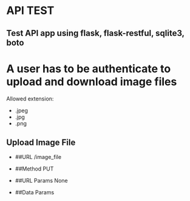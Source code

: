 # API TEST

## Test API app using flask, flask-restful, sqlite3, boto

# A user has to be authenticate to upload and download image files
Allowed  extension:
* .jpeg
* .jpg
* .png

## Upload Image File
* ##URL
   /image_file
  
* ##Method
   PUT

* ##URL Params
  None
 
* ##Data Params
  
